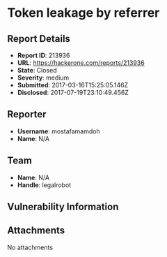 # Token leakage by referrer

## Report Details
- **Report ID**: 213936
- **URL**: https://hackerone.com/reports/213936
- **State**: Closed
- **Severity**: medium
- **Submitted**: 2017-03-16T15:25:05.146Z
- **Disclosed**: 2017-07-19T23:10:49.456Z

## Reporter
- **Username**: mostafamamdoh
- **Name**: N/A

## Team
- **Name**: N/A
- **Handle**: legalrobot

## Vulnerability Information


## Attachments
No attachments
